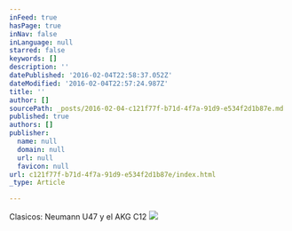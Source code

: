 ```yaml
---
inFeed: true
hasPage: true
inNav: false
inLanguage: null
starred: false
keywords: []
description: ''
datePublished: '2016-02-04T22:58:37.052Z'
dateModified: '2016-02-04T22:57:24.987Z'
title: ''
author: []
sourcePath: _posts/2016-02-04-c121f77f-b71d-4f7a-91d9-e534f2d1b87e.md
published: true
authors: []
publisher:
  name: null
  domain: null
  url: null
  favicon: null
url: c121f77f-b71d-4f7a-91d9-e534f2d1b87e/index.html
_type: Article

---
```

Clasicos: Neumann U47 y el AKG C12
![](https://s3-us-west-2.amazonaws.com/the-grid-img/p/3da061ae544897ddf754a327e6f919ec82462df6.jpg)